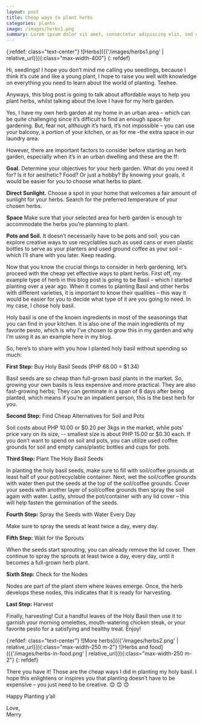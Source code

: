 ```yaml
---
layout: post
title: Cheap ways to plant herbs
categories: plants
image: /images/herbs1.png
summary: Lorem ipsum dolor sit amet, consectetur adipiscing elit, sed do eiusmod tempor incididunt ut labore et dolore magna aliqua.
---
```


{:refdef: class="text-center"}
![Herbs]({{'/images/herbs1.png' | relative_url}}){:class="max-width-400"}
{: refdef}

Hi, seedlings! I hope you don’t mind me calling you seedlings, because I think it’s cute and like a young plant, I hope to raise you well with knowledge on everything you need to learn about the world of planting. Teehee.

Anyways, this blog post is going to talk about affordable ways to help you plant herbs, whilst talking about the love I have for my herb garden.

Yes, I have my own herb garden at my home in an urban area – which can be quite challenging since it’s difficult to find an enough space for gardening. But, fear not, although it’s hard, it’s not impossible – you can use your balcony, a portion of your kitchen, or as for me –the extra space in our laundry area.

However, there are important factors to consider before starting an herb garden, especially when it’s in an urban dwelling and these are the ff:

**Goal.** Determine your objectives for your herb garden. What do you need it for? Is it for aesthetic? Food? Or just a hobby? By knowing your goals, it would be easier for you to choose what herbs to plant.

**Direct Sunlight.** Choose a spot in your home that welcomes a fair amount of sunlight for your herbs. Search for the preferred temperature of your chosen herbs.

**Space** Make sure that your selected area for herb garden is enough to accommodate the herbs you’re planning to plant.

**Pots and Soil.** It doesn’t necessarily have to be pots and soil; you can explore creative ways to use recyclables such as used cans or even plastic bottles to serve as your planters and used ground coffee as your soil – which I’ll share with you later. Keep reading.

Now that you know the crucial things to consider in herb gardening, let’s proceed with the cheap yet effective ways to plant herbs. First off, my example type of herb in this blog post is going to be Basil – which I started planting over a year ago. When it comes to planting Basil and other herbs with different varieties, it is important to know their qualities – this way it would be easier for you to decide what type of it are you going to need. In my case, I chose holy basil.

Holy basil is one of the known ingredients in most of the seasonings that you can find in your kitchen. It is also one of the main ingredients of my favorite pesto, which is why I’ve chosen to grow this in my garden and why I’m using it as an example here in my blog.

So, here’s to share with you how I planted holy basil without spending so much:

**First Step:** Buy Holy Basil Seeds (PHP 68.00 = \$1.34)

Basil seeds are so cheap than full-grown basil plants in the market. So, growing your own basils is less expensive and more practical. They are also fast-growing herbs; They can germinate in a span of 8 days after being planted, which means if you’re an impatient person, this is the best herb for you.

**Second Step:** Find Cheap Alternatives for Soil and Pots

Soil costs about PHP 10.00 or $0.20 per 3kgs in the market, while pots’ price vary on its size, -- smallest size is about PHP 15.00 or $0.30 each. If you don’t want to spend on soil and pots, you can utilize used coffee grounds for soil and empty cans/plastic bottles and cups for pots.

**Third Step:** Plant The Holy Basil Seeds

In planting the holy basil seeds, make sure to fill with soil/coffee grounds at least half of your pot/recyclable container. Next, wet the soil/coffee grounds with water then put the seeds at the top of the soil/coffee grounds. Cover your seeds with another layer of soil/coffee grounds then spray the soil again with water. Lastly, shroud the pot/container with any lid cover – this will help fasten the germination of the seeds.

**Fourth Step:** Spray the Seeds with Water Every Day

Make sure to spray the seeds at least twice a day, every day.

**Fifth Step:** Wait for the Sprouts

When the seeds start sprouting, you can already remove the lid cover. Then continue to spray the sprouts at least twice a day, every day, until it becomes a full-grown herb plant.

**Sixth Step:** Check for the Nodes

Nodes are part of the plant stem where leaves emerge. Once, the herb develops these nodes, this indicates that it is ready for harvesting.

**Last Step:** Harvest

Finally, harvesting! Cut a handful leaves of the Holy Basil then use it to garnish your morning omelettes, mouth-watering chicken steak, or your favorite pesto for a satisfying and healthy treat. Enjoy!

{:refdef: class="text-center"}
![More herbs]({{'/images/herbs2.png' | relative_url}}){:class="max-width-250 m-2"}
![Herbs and food]({{'/images/herbs-in-food.png' | relative_url}}){:class="max-width-250 m-2"}
{: refdef}

There you have it! Those are the cheap ways I did in planting my holy basil. I hope this enlightens or inspires you that planting doesn’t have to be expensive – you just need to be creative. 😊 😊 😊

Happy Planting y’all

<div>Love,</div>
<div class="signature">Merry</div>
